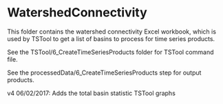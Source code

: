 # WatershedConnectivity

This folder contains the watershed connectivity Excel workbook, which is used by TSTool to get
a list of basins to process for time series products.

See the TSTool/6_CreateTimeSeriesProducts folder for TSTool command file.

See the processedData/6_CreateTimeSeriesProducts step for output products.

v4 06/02/2017: Adds the total basin statistic TSTool graphs 